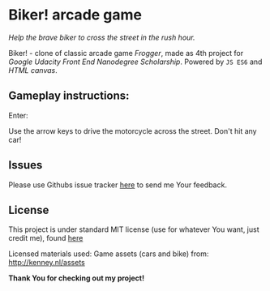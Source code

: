 # Biker! arcade game

_Help the brave biker to cross the street in the rush hour._

Biker! - clone of classic arcade game _Frogger_, made as 4th project for _Google Udacity Front End Nanodegree Scholarship_. Powered by `JS ES6` and *HTML canvas*.

## Gameplay instructions:

Enter: 

Use the arrow keys to drive the motorcycle across the street. Don't hit any car!

## Issues

Please use Githubs issue tracker [here](https://github.com/dawspa/arcade/issues) to send me Your feedback.

## License


This project is under standard MIT license (use for whatever You want, just credit me), found [here](https://github.com/dawspa/arcade/blob/master/LICENSE)

Licensed materials used: Game assets (cars and bike) from: http://kenney.nl/assets

**Thank You for checking out my project!**